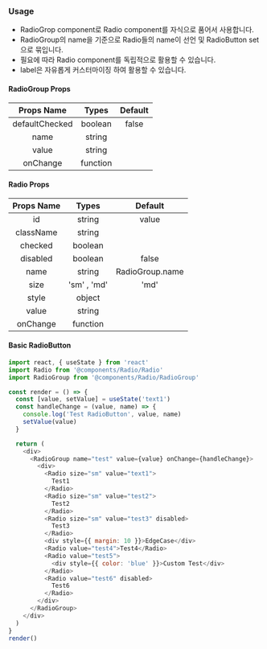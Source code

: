 ### Usage

- RadioGrop component로 Radio component를 자식으로 품어서 사용합니다.
- RadioGroup의 name을 기준으로 Radio들의 name이 선언 및 RadioButton set으로 묶입니다.
- 필요에 따라 Radio component를 독립적으로 활용할 수 있습니다.
- label은 자유롭게 커스터마이징 하여 활용할 수 있습니다.

#### RadioGroup Props

|   Props Name   |  Types   | Default |
| :------------: | :------: | :-----: |
| defaultChecked | boolean  |  false  |
|      name      |  string  |         |
|     value      |  string  |         |
|    onChange    | function |         |

#### Radio Props

| Props Name |    Types    |     Default     |
| :--------: | :---------: | :-------------: |
|     id     |   string    |      value      |
| className  |   string    |                 |
|  checked   |   boolean   |                 |
|  disabled  |   boolean   |      false      |
|    name    |   string    | RadioGroup.name |
|    size    | 'sm' , 'md' |      'md'       |
|   style    |   object    |                 |
|   value    |   string    |                 |
|  onChange  |  function   |                 |

#### Basic RadioButton

```js
import react, { useState } from 'react'
import Radio from '@components/Radio/Radio'
import RadioGroup from '@components/Radio/RadioGroup'

const render = () => {
  const [value, setValue] = useState('text1')
  const handleChange = (value, name) => {
    console.log('Test RadioButton', value, name)
    setValue(value)
  }

  return (
    <div>
      <RadioGroup name="test" value={value} onChange={handleChange}>
        <div>
          <Radio size="sm" value="text1">
            Test1
          </Radio>
          <Radio size="sm" value="test2">
            Test2
          </Radio>
          <Radio size="sm" value="test3" disabled>
            Test3
          </Radio>
          <div style={{ margin: 10 }}>EdgeCase</div>
          <Radio value="test4">Test4</Radio>
          <Radio value="test5">
            <div style={{ color: 'blue' }}>Custom Test</div>
          </Radio>
          <Radio value="test6" disabled>
            Test6
          </Radio>
        </div>
      </RadioGroup>
    </div>
  )
}
render()
```
